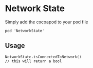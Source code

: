# Network State

Simply add the cocoapod to your pod file

```
pod 'NetworkState'
```

## Usage

```
NetworkState.isConnectedToNetwork()
// this will return a bool
```
